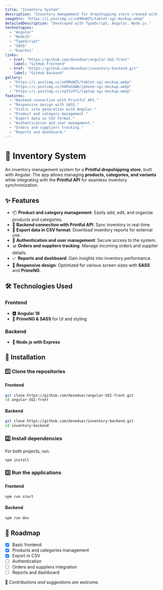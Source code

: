```yaml
---
title: "Inventory System"
description: "Inventory management for dropshipping store created with Angular."
imageSrc: "https://i.postimg.cc/xd9MxWZ5/tablet-sgi-mockup.webp"
detailedDescription: "Developed with TypeScript, Angular, Node.js."
technologies:
  - "Angular"
  - "NodeJS"
  - "TypeScript"
  - "SASS"
  - "Express"
links:
  - href: "https://github.com/deveduar/angular-SGI-front"
    label: "GitHub Frontend"
  - href: "https://github.com/deveduar/inventory-backend.git"
    label: "GitHub Backend"
gallery:
  - "https://i.postimg.cc/xd9MxWZ5/tablet-sgi-mockup.webp"
  - "https://i.postimg.cc/hGMxH2WB/iphone-sgi-mockup.webp"
  - "https://i.postimg.cc/sgY5JVT1/laptop-sgi-mockup.webp"
features:
  - "Backend connection with Printful API."
  - "Responsive design with SASS."
  - "Static site generation with Angular."
  - "Product and category management."
  - "Export data in CSV format."
  - "Authentication and user management."
  - "Orders and suppliers tracking."
  - "Reports and dashboard."
---
```


# 📌 Inventory System  

An inventory management system for a **Printful dropshipping store**, built with Angular. The app allows managing **products, categories, and variants** while integrating with the **Printful API** for seamless inventory synchronization.  

## ✨ Features  

- 📦 **Product and category management**: Easily add, edit, and organize products and categories.  
- 🔄 **Backend connection with Printful API**: Sync inventory in real-time.  
- 📄 **Export data in CSV format**: Download inventory reports for external use.  
- 🔐 **Authentication and user management**: Secure access to the system.  
- 📊 **Orders and suppliers tracking**: Manage incoming orders and supplier details.  
- 📈 **Reports and dashboard**: Gain insights into inventory performance.  
- 🎨 **Responsive design**: Optimized for various screen sizes with **SASS** and **PrimeNG**.  

## 🛠️ Technologies Used  

### Frontend  
- 🅰️ **Angular 18**  
- 🎨 **PrimeNG & SASS** for UI and styling  

### Backend  
- 🚀 **Node.js with Express**

## 🚀 Installation  

### 1️⃣ Clone the repositories  

#### Frontend  
```bash
git clone https://github.com/deveduar/angular-SGI-front.git
cd angular-SGI-front
```  

#### Backend  
```bash
git clone https://github.com/deveduar/inventory-backend.git
cd inventory-backend
```  

### 2️⃣ Install dependencies  

For both projects, run:  
```bash
npm install
```  

### 3️⃣ Run the applications  

#### Frontend  
```bash
npm run start
```  

#### Backend  
```bash
npm run dev
```  

## 📌 Roadmap  
- [x] Basic frontend  
- [x] Products and categories management  
- [x] Export in CSV  
- [ ] Authentication  
- [ ] Orders and suppliers integration  
- [ ] Reports and dashboard  

📌 *Contributions and suggestions are welcome.*  

